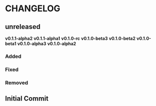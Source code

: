 # CHANGELOG

## **unreleased**
**v0.1.1-alpha2**
**v0.1.1-alpha1**
**v0.1.0-rc**
**v0.1.0-beta3**
**v0.1.0-beta2**
**v0.1.0-beta1**
**v0.1.0-alpha3**
**v0.1.0-alpha2**

### Added
### Fixed
### Removed

## **Initial Commit**
